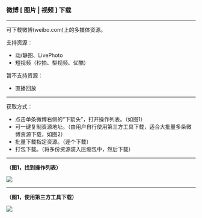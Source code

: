 ### 微博 [ 图片 | 视频 ] 下载

* * *
可下载微博(weibo.com)上的多媒体资源。

支持资源：
* 动/静图、LivePhoto
* 短视频（秒拍、梨视频、优酷）

暂不支持资源：

* 直播回放

* * *

获取方式：
* 点击单条微博右侧的“下箭头”，打开操作列表。（如图1）
* 可一键复制资源地址。（由用户自行使用第三方工具下载，适合大批量多条微博资源下载，如图2）
* 批量下载指定资源。（逐个下载）
* 打包下载。（将多份资源装入压缩包中，然后下载）

* * *

**（图1，找到操作列表）**

![](https://raw.githubusercontent.com/Mr-Po/weibo-resource-download/master/media/01.jpg)
* * *
**（图1，使用第三方工具下载）**

![](https://raw.githubusercontent.com/Mr-Po/weibo-resource-download/master/media/02.jpg)
